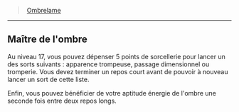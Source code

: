 ﻿---
!GenericItem
Name: Maître de l'ombre
Id: rogue_ombrelame_hd.md#maître-de-lombre
ParentLink: rogue_ombrelame_hd.md#ombrelame
ParentName: Ombrelame
NameLevel: 2
Attributes:
  Name: Maître de l'ombre
  Markdown: >+
    ## <!--Name-->Maître de l'ombre<!--/Name-->


    Au niveau 17, vous pouvez dépenser 5 points de sorcellerie pour lancer un des sorts suivants : apparence trompeuse, passage dimensionnel ou tromperie. Vous devez terminer un repos court avant de pouvoir à nouveau lancer un sort de cette liste.


    Enfin, vous pouvez bénéficier de votre aptitude énergie de l'ombre une seconde fois entre deux repos longs.

AttributesDictionary: >+
  Name: Maître de l'ombre

  Markdown: >+

    ## <!--Name-->Maître de l'ombre<!--/Name-->





    Au niveau 17, vous pouvez dépenser 5 points de sorcellerie pour lancer un des sorts suivants : apparence trompeuse, passage dimensionnel ou tromperie. Vous devez terminer un repos court avant de pouvoir à nouveau lancer un sort de cette liste.





    Enfin, vous pouvez bénéficier de votre aptitude énergie de l'ombre une seconde fois entre deux repos longs.



---
> [Ombrelame](hd_rogue_ombrelame.md)

---

## Maître de l'ombre

Au niveau 17, vous pouvez dépenser 5 points de sorcellerie pour lancer un des sorts suivants : apparence trompeuse, passage dimensionnel ou tromperie. Vous devez terminer un repos court avant de pouvoir à nouveau lancer un sort de cette liste.

Enfin, vous pouvez bénéficier de votre aptitude énergie de l'ombre une seconde fois entre deux repos longs.

